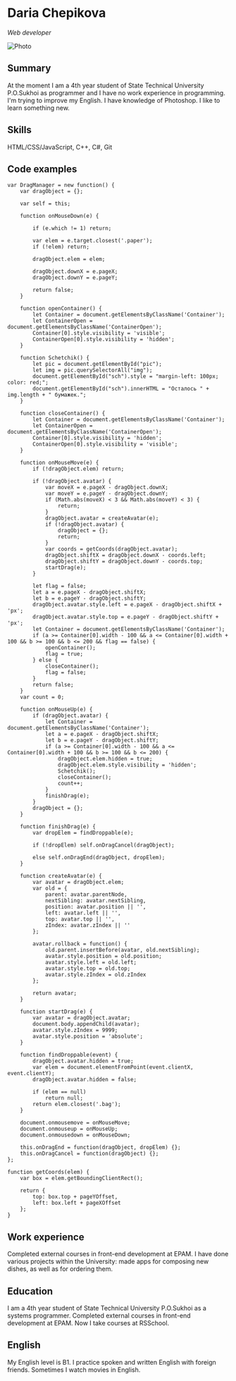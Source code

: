 # Daria Chepikova
*Web developer*

![Photo](https://d1bvpoagx8hqbg.cloudfront.net/259/3d6d384490bbc26ce03491a6893eeaf5.jpg)


## Summary
At the moment I am a 4th year student of State Technical University P.O.Sukhoi as programmer and I have no work experience in programming. I'm trying to improve my English. I have knowledge of Photoshop. I like to learn something new.

## Skills

HTML/CSS/JavaScript, C++, C#, Git

## Code examples

```
var DragManager = new function() {
    var dragObject = {};

    var self = this;

    function onMouseDown(e) {

        if (e.which != 1) return;

        var elem = e.target.closest('.paper');
        if (!elem) return;

        dragObject.elem = elem;

        dragObject.downX = e.pageX;
        dragObject.downY = e.pageY;

        return false;
    }

    function openContainer() {
        let Container = document.getElementsByClassName('Container');
        let ContainerOpen = document.getElementsByClassName('ContainerOpen');
        Container[0].style.visibility = 'visible';
        ContainerOpen[0].style.visibility = 'hidden';
    }

    function Schetchik() {
        let pic = document.getElementById("pic");
        let img = pic.querySelectorAll("img");
        document.getElementById("sch").style = "margin-left: 100px; color: red;";
        document.getElementById("sch").innerHTML = "Осталось " + img.length + " бумажек.";
    }

    function closeContainer() {
        let Container = document.getElementsByClassName('Container');
        let ContainerOpen = document.getElementsByClassName('ContainerOpen');
        Container[0].style.visibility = 'hidden';
        ContainerOpen[0].style.visibility = 'visible';
    }

    function onMouseMove(e) {
        if (!dragObject.elem) return;

        if (!dragObject.avatar) {
            var moveX = e.pageX - dragObject.downX;
            var moveY = e.pageY - dragObject.downY;
            if (Math.abs(moveX) < 3 && Math.abs(moveY) < 3) {
                return;
            }
            dragObject.avatar = createAvatar(e);
            if (!dragObject.avatar) {
                dragObject = {};
                return;
            }
            var coords = getCoords(dragObject.avatar);
            dragObject.shiftX = dragObject.downX - coords.left;
            dragObject.shiftY = dragObject.downY - coords.top;
            startDrag(e);
        }

        let flag = false;
        let a = e.pageX - dragObject.shiftX;
        let b = e.pageY - dragObject.shiftY;
        dragObject.avatar.style.left = e.pageX - dragObject.shiftX + 'px';
        dragObject.avatar.style.top = e.pageY - dragObject.shiftY + 'px';
        let Container = document.getElementsByClassName('Container');
        if (a >= Container[0].width - 100 && a <= Container[0].width + 100 && b >= 100 && b <= 200 && flag == false) {
            openContainer();
            flag = true;
        } else {
            closeContainer();
            flag = false;
        }
        return false;
    }
    var count = 0;

    function onMouseUp(e) {
        if (dragObject.avatar) {
            let Container = document.getElementsByClassName('Container');
            let a = e.pageX - dragObject.shiftX;
            let b = e.pageY - dragObject.shiftY;
            if (a >= Container[0].width - 100 && a <= Container[0].width + 100 && b >= 100 && b <= 200) {
                dragObject.elem.hidden = true;
                dragObject.elem.style.visibility = 'hidden';
                Schetchik();
                closeContainer();
                count++;
            }
            finishDrag(e);
        }
        dragObject = {};
    }

    function finishDrag(e) {
        var dropElem = findDroppable(e);

        if (!dropElem) self.onDragCancel(dragObject);

        else self.onDragEnd(dragObject, dropElem);
    }

    function createAvatar(e) {
        var avatar = dragObject.elem;
        var old = {
            parent: avatar.parentNode,
            nextSibling: avatar.nextSibling,
            position: avatar.position || '',
            left: avatar.left || '',
            top: avatar.top || '',
            zIndex: avatar.zIndex || ''
        };

        avatar.rollback = function() {
            old.parent.insertBefore(avatar, old.nextSibling);
            avatar.style.position = old.position;
            avatar.style.left = old.left;
            avatar.style.top = old.top;
            avatar.style.zIndex = old.zIndex
        };

        return avatar;
    }

    function startDrag(e) {
        var avatar = dragObject.avatar;
        document.body.appendChild(avatar);
        avatar.style.zIndex = 9999;
        avatar.style.position = 'absolute';
    }

    function findDroppable(event) {
        dragObject.avatar.hidden = true;
        var elem = document.elementFromPoint(event.clientX, event.clientY);
        dragObject.avatar.hidden = false;

        if (elem == null)
            return null;
        return elem.closest('.bag');
    }

    document.onmousemove = onMouseMove;
    document.onmouseup = onMouseUp;
    document.onmousedown = onMouseDown;

    this.onDragEnd = function(dragObject, dropElem) {};
    this.onDragCancel = function(dragObject) {};
};

function getCoords(elem) {
    var box = elem.getBoundingClientRect();

    return {
        top: box.top + pageYOffset,
        left: box.left + pageXOffset
    };
}
```

## Work experience

Completed external courses in front-end development at EPAM. I have done various projects within the University: made apps for composing new dishes, as well as for ordering them.

## Education

I am a 4th year student of State Technical University P.O.Sukhoi as a systems programmer. Completed external courses in front-end development at EPAM. Now I take courses at RSSchool.

## English

My English level is B1. I practice spoken and written English with foreign friends. Sometimes I watch movies in English.